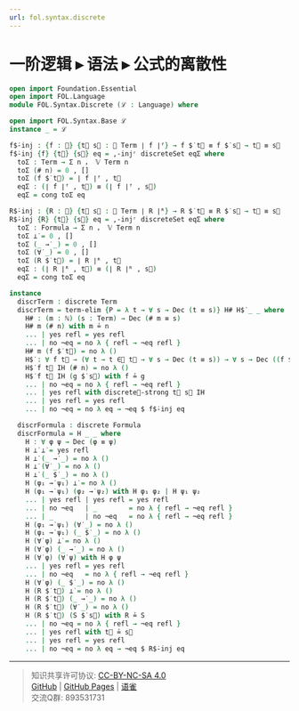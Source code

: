 ```yaml
---
url: fol.syntax.discrete
---
```


# 一阶逻辑 ▸ 语法 ▸ 公式的离散性

```agda
open import Foundation.Essential
open import FOL.Language
module FOL.Syntax.Discrete (ℒ : Language) where

open import FOL.Syntax.Base ℒ
instance _ = ℒ
```

```agda
f$̇-inj : {f : 𝓕} {t⃗ s⃗ : 𝕍 Term ∣ f ∣ᶠ} → f $̇ t⃗ ≡ f $̇ s⃗ → t⃗ ≡ s⃗
f$̇-inj {f} {t⃗} {s⃗} eq = ,-injʳ discreteSet eqΣ where
  toΣ : Term → Σ n ， 𝕍 Term n
  toΣ (# n) = 0 , []
  toΣ (f $̇ t⃗) = ∣ f ∣ᶠ , t⃗
  eqΣ : (∣ f ∣ᶠ , t⃗) ≡ (∣ f ∣ᶠ , s⃗)
  eqΣ = cong toΣ eq
```

```agda
R$̇-inj : {R : 𝓡} {t⃗ s⃗ : 𝕍 Term ∣ R ∣ᴿ} → R $̇ t⃗ ≡ R $̇ s⃗ → t⃗ ≡ s⃗
R$̇-inj {R} {t⃗} {s⃗} eq = ,-injʳ discreteSet eqΣ where
  toΣ : Formula → Σ n ， 𝕍 Term n
  toΣ ⊥̇ = 0 , []
  toΣ (_ →̇ _) = 0 , []
  toΣ (∀̇ _) = 0 , []
  toΣ (R $̇ t⃗) = ∣ R ∣ᴿ , t⃗
  eqΣ : (∣ R ∣ᴿ , t⃗) ≡ (∣ R ∣ᴿ , s⃗)
  eqΣ = cong toΣ eq
```

```agda
instance
  discrTerm : discrete Term
  discrTerm = term-elim {P = λ t → ∀ s → Dec (t ≡ s)} H# H$̇ _ _ where
    H# : (m : ℕ) (s : Term) → Dec (# m ≡ s)
    H# m (# n) with m ≟ n
    ... | yes refl = yes refl
    ... | no ¬eq = no λ { refl → ¬eq refl }
    H# m (f $̇ t⃗) = no λ ()
    H$̇ : ∀ f t⃗ → (∀ t → t ∈⃗ t⃗ → ∀ s → Dec (t ≡ s)) → ∀ s → Dec ((f $̇ t⃗) ≡ s)
    H$̇ f t⃗ IH (# n) = no λ ()
    H$̇ f t⃗ IH (g $̇ s⃗) with f ≟ g
    ... | no ¬eq = no λ { refl → ¬eq refl }
    ... | yes refl with discrete𝕍-strong t⃗ s⃗ IH
    ... | yes refl = yes refl
    ... | no ¬eq = no λ eq → ¬eq $ f$̇-inj eq
```

```agda
  discrFormula : discrete Formula
  discrFormula = H _ _ where
    H : ∀ φ ψ → Dec (φ ≡ ψ)
    H ⊥̇ ⊥̇ = yes refl
    H ⊥̇ (_ →̇ _) = no λ ()
    H ⊥̇ (∀̇ _) = no λ ()
    H ⊥̇ (_ $̇ _) = no λ ()
    H (φ₁ →̇ ψ₁) ⊥̇ = no λ ()
    H (φ₁ →̇ ψ₁) (φ₂ →̇ ψ₂) with H φ₁ φ₂ | H ψ₁ ψ₂
    ... | yes refl | yes refl = yes refl
    ... | no ¬eq   | _        = no λ { refl → ¬eq refl }
    ... | _        | no ¬eq   = no λ { refl → ¬eq refl }
    H (φ₁ →̇ ψ₁) (∀̇ _) = no λ ()
    H (φ₁ →̇ ψ₁) (_ $̇ _) = no λ ()
    H (∀̇ φ) ⊥̇ = no λ ()
    H (∀̇ φ) (_ →̇ _) = no λ ()
    H (∀̇ φ) (∀̇ ψ) with H φ ψ
    ... | yes refl = yes refl
    ... | no ¬eq   = no λ { refl → ¬eq refl }
    H (∀̇ φ) (_ $̇ _) = no λ ()
    H (R $̇ t⃗) ⊥̇ = no λ ()
    H (R $̇ t⃗) (_ →̇ _) = no λ ()
    H (R $̇ t⃗) (∀̇ _) = no λ ()
    H (R $̇ t⃗) (S $̇ s⃗) with R ≟ S
    ... | no ¬eq = no λ { refl → ¬eq refl }
    ... | yes refl with t⃗ ≟ s⃗
    ... | yes refl = yes refl
    ... | no ¬eq = no λ eq → ¬eq $ R$̇-inj eq
```

---
> 知识共享许可协议: [CC-BY-NC-SA 4.0](https://creativecommons.org/licenses/by-nc-sa/4.0/deed.zh)  
> [GitHub](https://github.com/choukh/MetaLogic/blob/main/src/FOL/Syntax/Discrete.lagda.md) | [GitHub Pages](https://choukh.github.io/MetaLogic/FOL.Syntax.Discrete.html) | [语雀](https://www.yuque.com/ocau/metalogic/fol.syntax.discrete)  
> 交流Q群: 893531731
